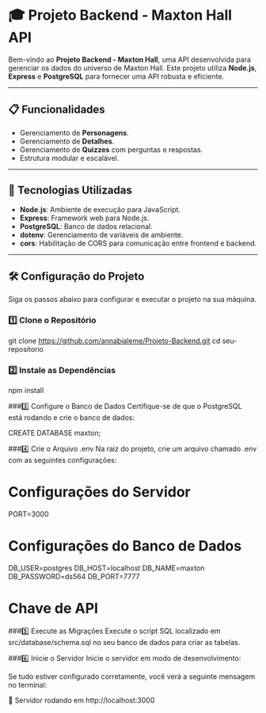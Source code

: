 # 🎓 Projeto Backend - Maxton Hall API

Bem-vindo ao **Projeto Backend - Maxton Hall**, uma API desenvolvida para gerenciar os dados do universo de Maxton Hall. Este projeto utiliza **Node.js**, **Express** e **PostgreSQL** para fornecer uma API robusta e eficiente.

---

## 📋 Funcionalidades

- Gerenciamento de **Personagens**.
- Gerenciamento de **Detalhes**.
- Gerenciamento de **Quizzes** com perguntas e respostas.
- Estrutura modular e escalável.

---

## 🚀 Tecnologias Utilizadas

- **Node.js**: Ambiente de execução para JavaScript.
- **Express**: Framework web para Node.js.
- **PostgreSQL**: Banco de dados relacional.
- **dotenv**: Gerenciamento de variáveis de ambiente.
- **cors**: Habilitação de CORS para comunicação entre frontend e backend.

---

## 🛠️ Configuração do Projeto

Siga os passos abaixo para configurar e executar o projeto na sua máquina.

### 1️⃣ Clone o Repositório

git clone https://github.com/annabialeme/Projeto-Backend.git
cd seu-repositorio

### 2️⃣ Instale as Dependências

npm install

###3️⃣ Configure o Banco de Dados
Certifique-se de que o PostgreSQL está rodando e crie o banco de dados:

CREATE DATABASE maxton;

###4️⃣ Crie o Arquivo .env
Na raiz do projeto, crie um arquivo chamado .env com as seguintes configurações:

# Configurações do Servidor
PORT=3000

# Configurações do Banco de Dados
DB_USER=postgres
DB_HOST=localhost
DB_NAME=maxton
DB_PASSWORD=ds564
DB_PORT=7777

# Chave de API

###5️⃣ Execute as Migrações
Execute o script SQL localizado em src/database/schema.sql no seu banco de dados para criar as tabelas.

###6️⃣ Inicie o Servidor
Inicie o servidor em modo de desenvolvimento:

Se tudo estiver configurado corretamente, você verá a seguinte mensagem no terminal:

🚀 Servidor rodando em http://localhost:3000
